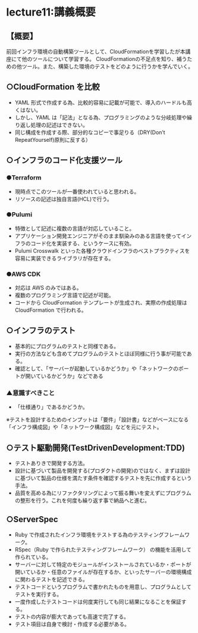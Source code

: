 # lecture11:講義概要
## 【概要】
前回インフラ環境の自動構築ツールとして、CloudFormationを学習したが本講座にて他のツールについて学習する。
CloudFormationの不足点を知り、補うための他ツール。また、構築した環境のテストをどのように行うかを学んでいく。

## ○CloudFormation を比較
- YAML 形式で作成する為、比較的容易に記載が可能で、導入のハードルも高くはない。
- しかし、YAML は「記法」となる為、プログラミングのような分岐処理や繰り返し処理の記述はできない。
- 同じ構成を作成する際、部分的なコピーで事足りる（DRY(Don’t RepeatYourself)原則に反する）

## ○インフラのコード化支援ツール
### ●Terraform
- 現時点でこのツールが一番使われていると思われる。
- リソースの記述は独自言語(HCL)で行う。

### ●Pulumi
- 特徴として記述に複数の言語が対応していること。
- アプリケーション開発エンジニアがそのまま馴染みのある言語を使ってインフラのコード化を実装する、というケースに有効。
- Pulumi Crosswalk といった各種クラウドインフラのベストプラクティスを容易に実装できるライブラリが存在する。

### ●AWS CDK
- 対応は AWS のみではある。
- 複数のプログラミング言語で記述が可能。
- コードから CloudFormation テンプレートが生成され、実際の作成処理はCloudFormation で行われる。

## ○インフラのテスト
- 基本的にプログラムのテストと同様である。
- 実行の方法なども含めてプログラムのテストとほぼ同様に行う事が可能である。
- 確認として、「サーバーが起動しているかどうか」や「ネットワークのポートが開いているかどうか」などである

### ▲意識すべきこと
- 「仕様通り」であるかどうか。

※テストを設計するためのインプットは「要件」「設計書」などがベースになる
「インフラ構成図」や「ネットワーク構成図」などを元にテスト。


## ○テスト駆動開発(TestDrivenDevelopment:TDD)
- テストありきで開発する方法。
- 設計に基づいて製品を開発する(プロダクトの開発)のではなく、まずは設計に基づいて製品の仕様を満たす条件を確認するテストを先に作成するという手法。
- 品質を高める為にリファクタリングによって振る舞いを変えずにプログラムの整形を行う。これを何度も繰り返す事で納品へと進む。

## ○ServerSpec
- Ruby で作成されたインフラ環境をテストする為のテスティングフレームワーク。
- RSpec（Ruby で作られたテスティングフレームワーク） の機能を活用して作られている。
- サーバーに対して特定のモジュールがインストールされているか・ポートが開いているか・任意のファイルが存在するか、といったサーバーの環境構成に関わるテストを記述できる。
- テストコードというプログラムで書かれたものを用意し、プログラムとしてテストを実行する。
- 一度作成したテストコードは何度実行しても同じ結果になることを保証する。
- テストの内容が膨大であっても高速で完了する。
- テスト項目は自身で検討・作成する必要がある。